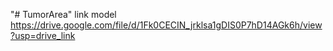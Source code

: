 "# TumorArea" 
link model https://drive.google.com/file/d/1Fk0CECIN_jrklsa1gDIS0P7hD14AGk6h/view?usp=drive_link
